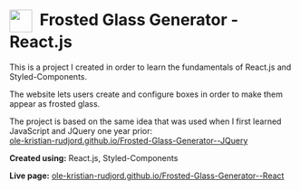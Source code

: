 <h1><sub><sub><img src="https://ole-kristian-rudjord.github.io/Frosted-Glass-Generator--React/boxes-icon.svg" height="40px"></sub></sub>&nbsp;&nbsp;Frosted Glass Generator - React.js</h1>

<p>This is a project I created in order to learn the fundamentals of React.js and Styled-Components.</p>
<p>The website lets users create and configure boxes in order to make them appear as frosted glass.</p>

<p>The project is based on the same idea that was used when I first learned JavaScript and JQuery one year prior: <br>
<a href="https://ole-kristian-rudjord.github.io/Frosted-Glass-Generator--JQuery/">ole-kristian-rudjord.github.io/Frosted-Glass-Generator--JQuery</a></p>

<p><b>Created using:</b> React.js, Styled-Components</p>

<p><b>Live page:</b> <a href="https://ole-kristian-rudjord.github.io/Frosted-Glass-Generator--React/">ole-kristian-rudjord.github.io/Frosted-Glass-Generator--React</a></p>
